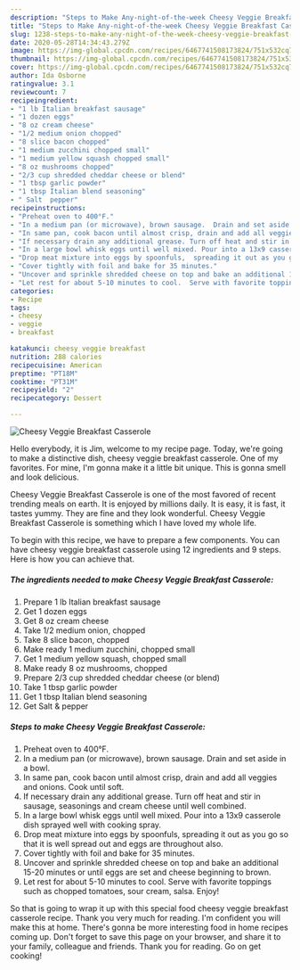 ```yaml
---
description: "Steps to Make Any-night-of-the-week Cheesy Veggie Breakfast Casserole"
title: "Steps to Make Any-night-of-the-week Cheesy Veggie Breakfast Casserole"
slug: 1238-steps-to-make-any-night-of-the-week-cheesy-veggie-breakfast-casserole
date: 2020-05-28T14:34:43.279Z
image: https://img-global.cpcdn.com/recipes/6467741508173824/751x532cq70/cheesy-veggie-breakfast-casserole-recipe-main-photo.jpg
thumbnail: https://img-global.cpcdn.com/recipes/6467741508173824/751x532cq70/cheesy-veggie-breakfast-casserole-recipe-main-photo.jpg
cover: https://img-global.cpcdn.com/recipes/6467741508173824/751x532cq70/cheesy-veggie-breakfast-casserole-recipe-main-photo.jpg
author: Ida Osborne
ratingvalue: 3.1
reviewcount: 7
recipeingredient:
- "1 lb Italian breakfast sausage"
- "1 dozen eggs"
- "8 oz cream cheese"
- "1/2 medium onion chopped"
- "8 slice bacon chopped"
- "1 medium zucchini chopped small"
- "1 medium yellow squash chopped small"
- "8 oz mushrooms chopped"
- "2/3 cup shredded cheddar cheese or blend"
- "1 tbsp garlic powder"
- "1 tbsp Italian blend seasoning"
- " Salt  pepper"
recipeinstructions:
- "Preheat oven to 400°F."
- "In a medium pan (or microwave), brown sausage.  Drain and set aside in a bowl."
- "In same pan, cook bacon until almost crisp, drain and add all veggies and onions.  Cook until soft."
- "If necessary drain any additional grease. Turn off heat and stir in sausage, seasonings and cream cheese until well combined."
- "In a large bowl whisk eggs until well mixed. Pour into a 13x9 casserole dish sprayed well with cooking spray."
- "Drop meat mixture into eggs by spoonfuls,  spreading it out as you go so that it is well spread out and eggs are throughout also."
- "Cover tightly with foil and bake for 35 minutes."
- "Uncover and sprinkle shredded cheese on top and bake an additional 15-20 minutes or until eggs are set and cheese beginning to brown."
- "Let rest for about 5-10 minutes to cool.  Serve with favorite toppings such as chopped tomatoes,  sour cream, salsa.  Enjoy!"
categories:
- Recipe
tags:
- cheesy
- veggie
- breakfast

katakunci: cheesy veggie breakfast 
nutrition: 288 calories
recipecuisine: American
preptime: "PT18M"
cooktime: "PT31M"
recipeyield: "2"
recipecategory: Dessert

---
```



![Cheesy Veggie Breakfast Casserole](https://img-global.cpcdn.com/recipes/6467741508173824/751x532cq70/cheesy-veggie-breakfast-casserole-recipe-main-photo.jpg)

Hello everybody, it is Jim, welcome to my recipe page. Today, we're going to make a distinctive dish, cheesy veggie breakfast casserole. One of my favorites. For mine, I'm gonna make it a little bit unique. This is gonna smell and look delicious.

Cheesy Veggie Breakfast Casserole is one of the most favored of recent trending meals on earth. It is enjoyed by millions daily. It is easy, it is fast, it tastes yummy. They are fine and they look wonderful. Cheesy Veggie Breakfast Casserole is something which I have loved my whole life.




To begin with this recipe, we have to prepare a few components. You can have cheesy veggie breakfast casserole using 12 ingredients and 9 steps. Here is how you can achieve that.

<!--inarticleads1-->

##### The ingredients needed to make Cheesy Veggie Breakfast Casserole:

1. Prepare 1 lb Italian breakfast sausage
1. Get 1 dozen eggs
1. Get 8 oz cream cheese
1. Take 1/2 medium onion, chopped
1. Take 8 slice bacon, chopped
1. Make ready 1 medium zucchini, chopped small
1. Get 1 medium yellow squash, chopped small
1. Make ready 8 oz mushrooms, chopped
1. Prepare 2/3 cup shredded cheddar cheese (or blend)
1. Take 1 tbsp garlic powder
1. Get 1 tbsp Italian blend seasoning
1. Get  Salt &amp; pepper




<!--inarticleads2-->

##### Steps to make Cheesy Veggie Breakfast Casserole:

1. Preheat oven to 400°F.
1. In a medium pan (or microwave), brown sausage.  Drain and set aside in a bowl.
1. In same pan, cook bacon until almost crisp, drain and add all veggies and onions.  Cook until soft.
1. If necessary drain any additional grease. Turn off heat and stir in sausage, seasonings and cream cheese until well combined.
1. In a large bowl whisk eggs until well mixed. Pour into a 13x9 casserole dish sprayed well with cooking spray.
1. Drop meat mixture into eggs by spoonfuls,  spreading it out as you go so that it is well spread out and eggs are throughout also.
1. Cover tightly with foil and bake for 35 minutes.
1. Uncover and sprinkle shredded cheese on top and bake an additional 15-20 minutes or until eggs are set and cheese beginning to brown.
1. Let rest for about 5-10 minutes to cool.  Serve with favorite toppings such as chopped tomatoes,  sour cream, salsa.  Enjoy!




So that is going to wrap it up with this special food cheesy veggie breakfast casserole recipe. Thank you very much for reading. I'm confident you will make this at home. There's gonna be more interesting food in home recipes coming up. Don't forget to save this page on your browser, and share it to your family, colleague and friends. Thank you for reading. Go on get cooking!
